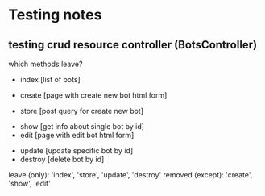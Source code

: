 # Testing notes

## testing crud resource controller (BotsController)

which methods leave?
+ index [list of bots]
- create [page with create new bot html form]
+ store [post query for create new bot]
- show [get info about single bot by id]
- edit [page with edit bot html form]
+ update [update specific bot by id]
+ destroy [delete bot by id]

leave (only): 'index', 'store', 'update', 'destroy'
removed (except): 'create', 'show', 'edit'


